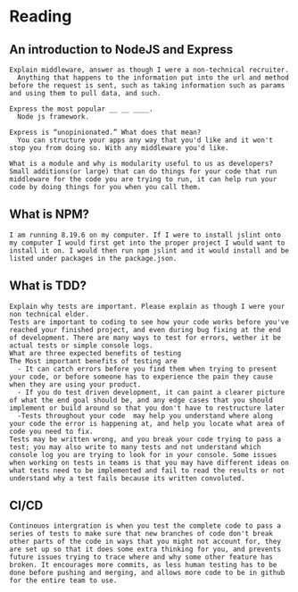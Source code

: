 # Reading

## An introduction to NodeJS and Express

    Explain middleware, answer as though I were a non-technical recruiter.
      Anything that happens to the information put into the url and method before the request is sent, such as taking information such as params and using them to pull data, and such.

    Express the most popular __ __ ____.
      Node js framework.

    Express is “unopinionated.” What does that mean?
      You can structure your apps any way that you'd like and it won't stop you from doing so. With any middleware you'd like.

    What is a module and why is modularity useful to us as developers?
    Small additions(or large) that can do things for your code that run middleware for the code you are trying to run, it can help run your code by doing things for you when you call them.

## What is NPM?

    I am running 8.19.6 on my computer. If I were to install jslint onto my computer I would first get into the proper project I would want to install it on. I would then run npm jslint and it would install and be listed under packages in the package.json.

## What is TDD?

    Explain why tests are important. Please explain as though I were your non technical elder.
    Tests are important to coding to see how your code works before you've reached your finished project, and even during bug fixing at the end of development. There are many ways to test for errors, wether it be actual tests or simple console logs.
    What are three expected benefits of testing
    The Most important benefits of testing are 
      - It can catch errors before you find them when trying to present your code, or before someone has to experience the pain they cause when they are using your product.
      - If you do test driven development, it can paint a clearer picture of what the end goal should be, and any edge cases that you should implement or build around so that you don't have to restructure later
      -Tests throughout your code  may help you understand where along your code the error is happening at, and help you locate what area of code you need to fix.
    Tests may be written wrong, and you break your code trying to pass a test; you may also write to many tests and not understand which console log you are trying to look for in your console. Some issues when working on tests in teams is that you may have different ideas on what tests need to be implemented and fail to read the results or not understand why a test fails because its written convoluted. 

## CI/CD

    Continouos intergration is when you test the complete code to pass a series of tests to make sure that new branches of code don't break other parts of the code in ways that you might not account for, they are set up so that it does some extra thinking for you, and prevents future issues trying to trace where and why some other feature has broken. It encourages more commits, as less human testing has to be done before pushing and merging, and allows more code to be in github for the entire team to use. 

